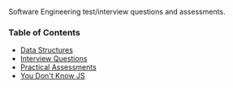 Software Engineering test/interview questions and assessments.

### Table of Contents

- [Data Structures](data_structures)
- [Interview Questions](interview_questions)
- [Practical Assessments](practical_assessments)
- [You Don't Know JS](you_dont_know_js)
